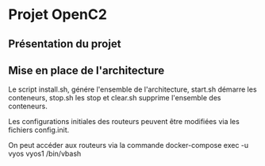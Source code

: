 # Projet OpenC2

## Présentation du projet

## Mise en place de l'architecture

Le script install.sh, génére l'ensemble de l'architecture, start.sh démarre les conteneurs, stop.sh les stop et clear.sh supprime l'ensemble des conteneurs.

Les configurations initiales des routeurs peuvent être modifiées via les fichiers config.init.

On peut accéder aux routeurs via la commande docker-compose exec -u vyos vyos1 /bin/vbash
